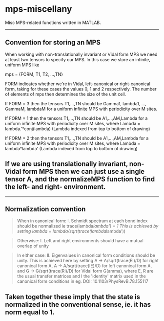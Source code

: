 # mps-miscellany
Misc MPS-related functions written in MATLAB.

---
Convention for storing an MPS
---
When working with non-translationally invariant or Vidal form MPS we need at 
least two tensors to specify our MPS. In this case we store an infinite, uniform 
MPS like

  mps = {FORM, T1, T2, ...,TN}

FORM indicates whether we're in Vidal, left-canonical or right-canonical form, 
taking for these cases the values 0, 1 and 2 respectively. The number of 
elements of mps then determines the size of the unit cell.


If FORM = 3 then the tensors T1,...,TN should be
  Gamma1, lambda1, ..., GammaM, lambdaM
for a uniform infinite MPS with periodicity over M sites.

If FORM = 1 then the tensors T1,...,TN should be
  A1,...,AM,Lambda
for a uniform infinite MPS with periodicity over M sites, where 
  Lambda = lambda.'*conj(lambda) (Lambda indexed from top to bottom of drawing)

If FORM = 2 then the tensors T1,...,TN should be 
  A1,...,AM,Lambda
for a uniform infinite MPS with periodicity over M sites, where
  Lambda = lambda*lambda' (Lambda indexed from top to bottom of drawing)

If we are using translationally invariant, non-Vidal form MPS then we can just
use a single tensor A, and the normalizeMPS function to find the left- and 
right- environment.
---

---
Normalization convention
---
> When in canonical form:
I. Schmidt spectrum at each bond index should be normalized
     ie trace(lambda*lambda') = 1
   This is achieved by setting
     lambda = lambda/sqrt(trace(lambda*lambda'))

> Otherwise:
I. Left and right environments should have a mutual overlap of unity

> In either case:
II. Eigenvalues in canonical form conditions should be unity.
    This is achieved here by setting 
      A -> A/sqrt(trace(EI)/D) for right canonical form A,
      A -> A/sqrt(trace(IE)/D) for left canonical form A, and
      G -> G/sqrt(trace(RI)/D) for Vidal form G(amma), 
    where E, R are the usual transfer matrices and I the 'identity' matrix
    used in the canonical form conditions in eg. DOI: 10.1103/PhysRevB.78.155117

Taken together these imply that the state is normalized in the conventional 
sense, ie. it has norm equal to 1.
---